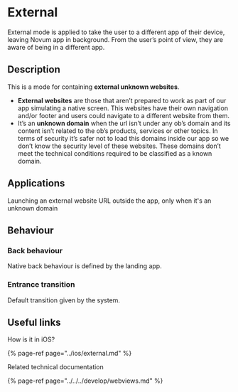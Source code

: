 # External

External mode is applied to take the user to a different app of their device, leaving Novum app in background. From the user’s point of view, they are aware of being in a different app.

## Description

This is a mode for containing **external unknown websites**.

* **External websites** are those that aren’t prepared to work as part of our app simulating a native screen. This websites have their own navigation and/or footer and users could navigate to a different website from them. 
* It’s an **unknown domain** when the url isn’t under any ob’s domain and its content isn’t related to the ob’s products, services or other topics. In terms of security it’s safer not to load this domains inside our app so we don’t know the security level of these websites. These domains don’t meet the technical conditions required to be classified as a known domain. 

## **Applications**

Launching an external website URL outside the app, only when it's an unknown domain

## **Behaviour**

### **Back behaviour**

Native back behaviour is defined by the landing app.

### **Entrance transition**

Default transition given by the system.

## Useful links <a id="useful-links"></a>

How is it in iOS?

{% page-ref page="../ios/external.md" %}

 Related technical documentation

{% page-ref page="../../../develop/webviews.md" %}

  


